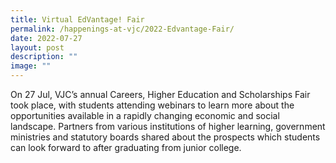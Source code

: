 ```yaml
---
title: Virtual EdVantage! Fair
permalink: /happenings-at-vjc/2022-Edvantage-Fair/
date: 2022-07-27
layout: post
description: ""
image: ""
---
```



On 27 Jul, VJC’s annual Careers, Higher Education and Scholarships Fair took place, with students attending webinars to learn more about the opportunities available in a rapidly changing economic and social landscape. Partners from various institutions of higher learning, government ministries and statutory boards shared about the prospects which students can look forward to after graduating from junior college.